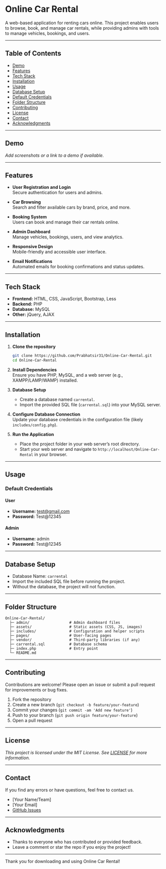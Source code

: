 # Online Car Rental

A web-based application for renting cars online. This project enables users to browse, book, and manage car rentals, while providing admins with tools to manage vehicles, bookings, and users.

---

## Table of Contents

- [Demo](#demo)
- [Features](#features)
- [Tech Stack](#tech-stack)
- [Installation](#installation)
- [Usage](#usage)
- [Database Setup](#database-setup)
- [Default Credentials](#default-credentials)
- [Folder Structure](#folder-structure)
- [Contributing](#contributing)
- [License](#license)
- [Contact](#contact)
- [Acknowledgments](#acknowledgments)

---

## Demo

_Add screenshots or a link to a demo if available._

---

## Features

- **User Registration and Login**  
  Secure authentication for users and admins.

- **Car Browsing**  
  Search and filter available cars by brand, price, and more.

- **Booking System**  
  Users can book and manage their car rentals online.

- **Admin Dashboard**  
  Manage vehicles, bookings, users, and view analytics.

- **Responsive Design**  
  Mobile-friendly and accessible user interface.

- **Email Notifications**  
  Automated emails for booking confirmations and status updates.

---

## Tech Stack

- **Frontend:** HTML, CSS, JavaScript, Bootstrap, Less
- **Backend:** PHP
- **Database:** MySQL
- **Other:** jQuery, AJAX

---

## Installation

1. **Clone the repository**
    ```bash
    git clone https://github.com/Prabhatsir31/Online-Car-Rental.git
    cd Online-Car-Rental
    ```

2. **Install Dependencies**  
   Ensure you have PHP, MySQL, and a web server (e.g., XAMPP/LAMP/WAMP) installed.

3. **Database Setup**  
   - Create a database named `carrental`.
   - Import the provided SQL file (`carrental.sql`) into your MySQL server.

4. **Configure Database Connection**  
   Update your database credentials in the configuration file (likely `includes/config.php`).

5. **Run the Application**  
   - Place the project folder in your web server’s root directory.
   - Start your web server and navigate to `http://localhost/Online-Car-Rental` in your browser.

---

## Usage

### Default Credentials

#### User
- **Username:** test@gmail.com
- **Password:** Test@12345

#### Admin
- **Username:** admin
- **Password:** Test@12345

---

## Database Setup

- Database Name: `carrental`
- Import the included SQL file before running the project.
- Without the database, the project will not function.

---

## Folder Structure

```
Online-Car-Rental/
  ├─ admin/                  # Admin dashboard files
  ├─ assets/                 # Static assets (CSS, JS, images)
  ├─ includes/               # Configuration and helper scripts
  ├─ pages/                  # User-facing pages
  ├─ vendor/                 # Third-party libraries (if any)
  ├─ carrental.sql           # Database schema
  ├─ index.php               # Entry point
  └─ README.md
```

---

## Contributing

Contributions are welcome! Please open an issue or submit a pull request for improvements or bug fixes.

1. Fork the repository
2. Create a new branch (`git checkout -b feature/your-feature`)
3. Commit your changes (`git commit -am 'Add new feature'`)
4. Push to your branch (`git push origin feature/your-feature`)
5. Open a pull request

---

## License

_This project is licensed under the MIT License. See [LICENSE](LICENSE) for more information._

---

## Contact

If you find any errors or have questions, feel free to contact us.

- [Your Name/Team]
- [Your Email]
- [GitHub Issues](https://github.com/Prabhatsir31/Online-Car-Rental/issues)

---

## Acknowledgments

- Thanks to everyone who has contributed or provided feedback.
- Leave a comment or star the repo if you enjoy the project!

---

Thank you for downloading and using Online Car Rental!
